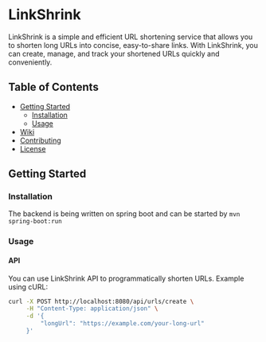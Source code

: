 # LinkShrink

<!-- ![LinkShrink Logo](linkshrink-logo.png) -->

LinkShrink is a simple and efficient URL shortening service that allows you to shorten long URLs into concise, easy-to-share links. With LinkShrink, you can create, manage, and track your shortened URLs quickly and conveniently.

## Table of Contents

- [Getting Started](#getting-started)
  - [Installation](#installation)
  - [Usage](#usage)
- [Wiki](https://github.com/Alquama00s/link_shrink/wiki)
- [Contributing](https://github.com/Alquama00s/link_shrink/wiki/Roadmap)
- [License](./LICENSE)

## Getting Started

### Installation

[//]: # (LinkShrink can be used both through our web platform or via an API. To use the web platform, simply visit [linkshrink.com]&#40;https://www.linkshrink.com&#41; and follow the on-screen instructions to shorten your URLs.)

[//]: # ()
[//]: # (If you prefer to use our API, follow these steps:)

[//]: # ()
[//]: # (1. Sign up for a LinkShrink API account at [api.linkshrink.com]&#40;https://api.linkshrink.com/signup&#41;.)

[//]: # (2. Obtain your API key from your account dashboard.)

[//]: # (3. Use the API key to authenticate your requests when using LinkShrink API.)

The backend is being written on spring boot and can be started by ```mvn spring-boot:run```

### Usage

[//]: # (#### Web Platform)

[//]: # ()
[//]: # (1. Visit [linkshrink.com]&#40;https://www.linkshrink.com&#41;.)

[//]: # (2. Create an account or log in.)

[//]: # (3. Enter the long URL you want to shorten in the provided field.)

[//]: # (4. Click the "Shorten" button.)

[//]: # (5. Your shortened URL will be generated and ready to use.)

#### API

You can use LinkShrink API to programmatically shorten URLs. Example using cURL:

```bash
curl -X POST http://localhost:8080/api/urls/create \
     -H "Content-Type: application/json" \
     -d '{
         "longUrl": "https://example.com/your-long-url"
     }'

```

<!-- # metrics
# http_server_requests_seconds_sum{job="redirectorms",uri="/{shortUrl}"}/http_server_requests_seconds_count{job="redirectorms",uri="/{shortUrl}"} -->